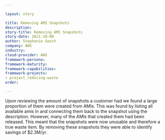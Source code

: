 ```yaml
---

layout: story

title: Removing AMI Snapshots
description:
story-title: Removing AMI Snapshots
story-date: 2021-10-08
author: Stephanie Gooch
company: AWS
industry: 
cloud-provider: AWS
framework-persona:
framework-maturity: 
framework-capabilities:
framework-projects:
- project_reducing-waste
order:

---
```


Upon reviewing the amount of snapshots a customer had we found a large proportion of them were created from AMIs. This was found by listing all available amis in and connecting them back to the snapshot using the description.  However, many of the AMIs that created them had been released. This meant that the snapshots were now unusable and therefore a true waste item. By removing these snapshots they were able to identify savings of $2.3M/yr. 
